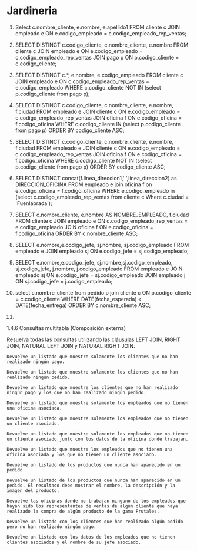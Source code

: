 # Jardineria

1. Select c.nombre_cliente, e.nombre, e.apellido1 FROM cliente c JOIN empleado e ON e.codigo_empleado = c.codigo_empleado_rep_ventas;

2. SELECT DISTINCT c.codigo_cliente, c.nombre_cliente, e.nombre FROM cliente c
JOIN empleado e ON e.codigo_empleado = c.codigo_empleado_rep_ventas
JOIN pago p ON p.codigo_cliente = c.codigo_cliente; <!-- PUSE UN DISTINCT porque si no se pone el distinct, se mostrarían como tal los pagos realizados y por ende, se repetirian clientes que han hecho más de un pago, cosa que no se pide, el distinct es para mostrar el cliente y ya.-->

3. SELECT DISTINCT c.*, e.nombre, e.codigo_empleado
FROM cliente c
JOIN empleado e ON c.codigo_empleado_rep_ventas = e.codigo_empleado
WHERE c.codigo_cliente NOT IN (select p.codigo_cliente from pago p);

4. SELECT DISTINCT c.codigo_cliente, c.nombre_cliente, e.nombre, f.ciudad
FROM empleado e
JOIN cliente c ON  e.codigo_empleado = c.codigo_empleado_rep_ventas
JOIN oficina f ON e.codigo_oficina = f.codigo_oficina
WHERE c.codigo_cliente IN (select p.codigo_cliente from pago p)
ORDER BY codigo_cliente ASC;
5. SELECT DISTINCT c.codigo_cliente, c.nombre_cliente, e.nombre, f.ciudad
FROM empleado e
JOIN cliente c ON  e.codigo_empleado = c.codigo_empleado_rep_ventas
JOIN oficina f ON e.codigo_oficina = f.codigo_oficina
WHERE c.codigo_cliente NOT IN (select p.codigo_cliente from pago p)
ORDER BY codigo_cliente ASC;
6. SELECT DISTINCT concat(f.linea_direccion1,' ',linea_direccion2) as DIRECCIÓN_OFICINA
FROM empleado e
join oficina f on e.codigo_oficina = f.codigo_oficina
WHERE e.codigo_empleado in (select c.codigo_empleado_rep_ventas from cliente c Where c.ciudad = 'Fuenlabrada');
7. SELECT c.nombre_cliente, e.nombre AS NOMBRE_EMPLEADO, f.ciudad
FROM cliente c
JOIN empleado e ON c.codigo_empleado_rep_ventas = e.codigo_empleado
JOIN oficina f ON e.codigo_oficina = f.codigo_oficina
ORDER BY c.nombre_cliente ASC;
8. SELECT e.nombre,e.codigo_jefe, sj.nombre, sj.codigo_empleado FROM empleado e
JOIN empleado sj ON e.codigo_jefe = sj.codigo_empleado;
9. SELECT e.nombre,e.codigo_jefe, sj.nombre,sj.codigo_empleado, sj.codigo_jefe,  j.nombre, j.codigo_empleado FROM empleado e
JOIN empleado sj ON e.codigo_jefe = sj.codigo_empleado
JOIN empleado j ON sj.codigo_jefe = j.codigo_empleado;
10. select c.nombre_cliente from pedido p
join cliente c ON p.codigo_cliente = c.codigo_cliente
WHERE DATE(fecha_esperada) < DATE(fecha_entrega)
ORDER BY c.nombre_cliente ASC;
11. 



1.4.6 Consultas multitabla (Composición externa)

Resuelva todas las consultas utilizando las cláusulas LEFT JOIN, RIGHT JOIN, NATURAL LEFT JOIN y NATURAL RIGHT JOIN.

    Devuelve un listado que muestre solamente los clientes que no han realizado ningún pago.

    Devuelve un listado que muestre solamente los clientes que no han realizado ningún pedido.

    Devuelve un listado que muestre los clientes que no han realizado ningún pago y los que no han realizado ningún pedido.

    Devuelve un listado que muestre solamente los empleados que no tienen una oficina asociada.

    Devuelve un listado que muestre solamente los empleados que no tienen un cliente asociado.

    Devuelve un listado que muestre solamente los empleados que no tienen un cliente asociado junto con los datos de la oficina donde trabajan.

    Devuelve un listado que muestre los empleados que no tienen una oficina asociada y los que no tienen un cliente asociado.

    Devuelve un listado de los productos que nunca han aparecido en un pedido.

    Devuelve un listado de los productos que nunca han aparecido en un pedido. El resultado debe mostrar el nombre, la descripción y la imagen del producto.

    Devuelve las oficinas donde no trabajan ninguno de los empleados que hayan sido los representantes de ventas de algún cliente que haya realizado la compra de algún producto de la gama Frutales.

    Devuelve un listado con los clientes que han realizado algún pedido pero no han realizado ningún pago.

    Devuelve un listado con los datos de los empleados que no tienen clientes asociados y el nombre de su jefe asociado.